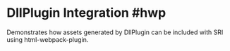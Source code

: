# DllPlugin Integration #hwp

Demonstrates how assets generated by DllPlugin can be included with
SRI using html-webpack-plugin.
